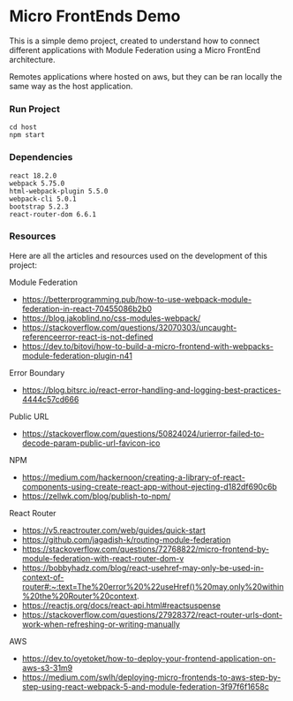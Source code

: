 # Micro FrontEnds Demo
This is a simple demo project, created to understand how to connect different applications with Module Federation using a Micro FrontEnd architecture. 

Remotes applications where hosted on aws, but they can be ran locally the same way as the host application.

### Run Project

```
cd host
npm start
```

### Dependencies
```
react 18.2.0
webpack 5.75.0
html-webpack-plugin 5.5.0
webpack-cli 5.0.1
bootstrap 5.2.3
react-router-dom 6.6.1
```

### Resources

Here are all the articles and resources used on the development of this project:

Module Federation
- https://betterprogramming.pub/how-to-use-webpack-module-federation-in-react-70455086b2b0
- https://blog.jakoblind.no/css-modules-webpack/
- https://stackoverflow.com/questions/32070303/uncaught-referenceerror-react-is-not-defined
- https://dev.to/bitovi/how-to-build-a-micro-frontend-with-webpacks-module-federation-plugin-n41

Error Boundary
- https://blog.bitsrc.io/react-error-handling-and-logging-best-practices-4444c57cd666

Public URL
- https://stackoverflow.com/questions/50824024/urierror-failed-to-decode-param-public-url-favicon-ico

NPM 
- https://medium.com/hackernoon/creating-a-library-of-react-components-using-create-react-app-without-ejecting-d182df690c6b
- https://zellwk.com/blog/publish-to-npm/

React Router
- https://v5.reactrouter.com/web/guides/quick-start
- https://github.com/jagadish-k/routing-module-federation
- https://stackoverflow.com/questions/72768822/micro-frontend-by-module-federation-with-react-router-dom-v
- https://bobbyhadz.com/blog/react-usehref-may-only-be-used-in-context-of-router#:~:text=The%20error%20%22useHref()%20may,only%20within%20the%20Router%20context.
- https://reactjs.org/docs/react-api.html#reactsuspense
- https://stackoverflow.com/questions/27928372/react-router-urls-dont-work-when-refreshing-or-writing-manually

AWS
- https://dev.to/oyetoket/how-to-deploy-your-frontend-application-on-aws-s3-31m9
- https://medium.com/swlh/deploying-micro-frontends-to-aws-step-by-step-using-react-webpack-5-and-module-federation-3f97f6f1658c